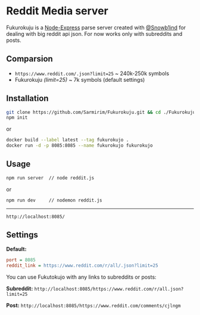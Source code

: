 # Reddit Media server

Fukurokuju is a [Node-Express](https://expressjs.com) parse server created with [@Snowb1ind](https://github.com/Snowb1ind) for dealing with big reddit api json.
For now works only with subreddits and posts.

## Comparsion

* `https://www.reddit.com/.json?limit=25`   ~ 240k-250k symbols
* Fukurokuju *(limit=25)*               ~ 7k symbols (default settings)

## Installation

```bash
git clone https://github.com/Sarmirim/Fukurokuju.git && cd ./Fukurokuju
npm init
```

or

```bash
docker build --label latest --tag fukurokujo .
docker run -d -p 8085:8085 --name fukurokujo fukurokujo
```

## Usage

```bash
npm run server  // node reddit.js
```

or

```bash
npm run dev     // nodemon reddit.js
```

---

`http://localhost:8085/`

## Settings

**Default:**

```ini
port = 8085
reddit_link = https://www.reddit.com/r/all/.json?limit=25
```

You can use Fukutokujo with any links to subreddits or posts:

**Subreddit:** `http://localhost:8085/https://www.reddit.com/r/all.json?limit=25`

**Post:** `http://localhost:8085/https://www.reddit.com/comments/cjlngm`

